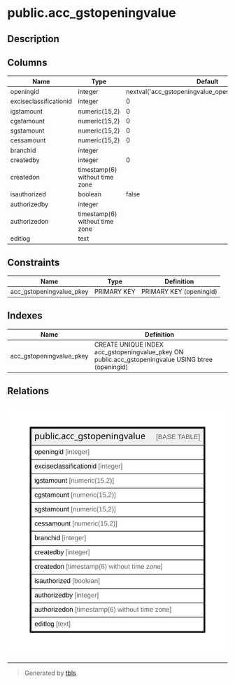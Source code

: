 # public.acc_gstopeningvalue

## Description

## Columns

| Name | Type | Default | Nullable | Children | Parents | Comment |
| ---- | ---- | ------- | -------- | -------- | ------- | ------- |
| openingid | integer | nextval('acc_gstopeningvalue_openingid_seq'::regclass) | false |  |  |  |
| exciseclassificationid | integer | 0 | false |  |  |  |
| igstamount | numeric(15,2) | 0 | false |  |  |  |
| cgstamount | numeric(15,2) | 0 | false |  |  |  |
| sgstamount | numeric(15,2) | 0 | false |  |  |  |
| cessamount | numeric(15,2) | 0 | false |  |  |  |
| branchid | integer |  | true |  |  |  |
| createdby | integer | 0 | false |  |  |  |
| createdon | timestamp(6) without time zone |  | true |  |  |  |
| isauthorized | boolean | false | false |  |  |  |
| authorizedby | integer |  | true |  |  |  |
| authorizedon | timestamp(6) without time zone |  | true |  |  |  |
| editlog | text |  | true |  |  |  |

## Constraints

| Name | Type | Definition |
| ---- | ---- | ---------- |
| acc_gstopeningvalue_pkey | PRIMARY KEY | PRIMARY KEY (openingid) |

## Indexes

| Name | Definition |
| ---- | ---------- |
| acc_gstopeningvalue_pkey | CREATE UNIQUE INDEX acc_gstopeningvalue_pkey ON public.acc_gstopeningvalue USING btree (openingid) |

## Relations

![er](public.acc_gstopeningvalue.svg)

---

> Generated by [tbls](https://github.com/k1LoW/tbls)
